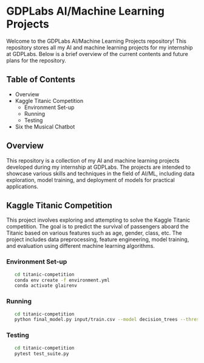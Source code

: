# GDPLabs AI/Machine Learning Projects

Welcome to the GDPLabs AI/Machine Learning Projects repository! This repository stores all my AI and machine learning projects for my internship at GDPLabs. Below is a brief overview of the current contents and future plans for the repository.

## Table of Contents

- Overview
- Kaggle Titanic Competition
   - Environment Set-up
   - Running
   - Testing
- Six the Musical Chatbot


## Overview

This repository is a collection of my AI and machine learning projects developed during my internship at GDPLabs. The projects are intended to showcase various skills and techniques in the field of AI/ML, including data exploration, model training, and deployment of models for practical applications.

## Kaggle Titanic Competition

This project involves exploring and attempting to solve the Kaggle Titanic competition. The goal is to predict the survival of passengers aboard the Titanic based on various features such as age, gender, class, etc. The project includes data preprocessing, feature engineering, model training, and evaluation using different machine learning algorithms.

### Environment Set-up
```bash
   cd titanic-competition
   conda env create -f environment.yml
   conda activate glairenv
```

### Running
```bash
   cd titanic-competition
   python final_model.py input/train.csv --model decision_trees --threshold 0.55
```

### Testing
```bash
   cd titanic-competition
   pytest test_suite.py
```

   

